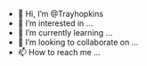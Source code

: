 - 👋 Hi, I’m @Trayhopkins
- 👀 I’m interested in ...
- 🌱 I’m currently learning ...
- 💞️ I’m looking to collaborate on ...
- 📫 How to reach me ...

<!---
Trayhopkins/Trayhopkins is a ✨ special ✨ repository because its `README.md` (this file) appears on your GitHub profile.
You can click the Preview link to take a look at your changes.
--->

